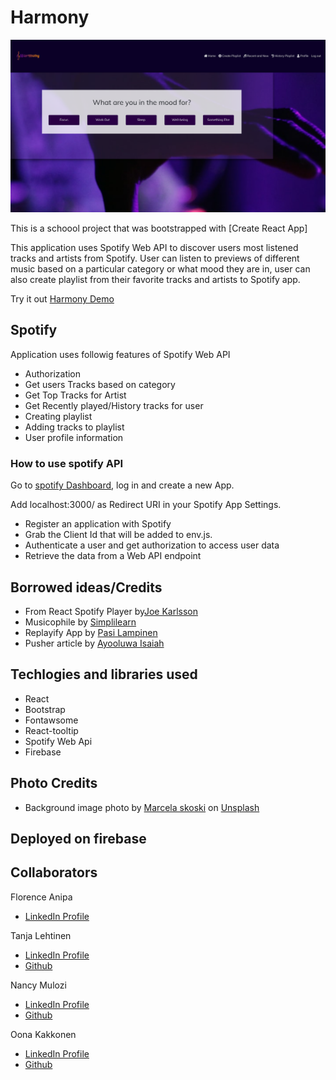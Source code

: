 # Harmony

![harmony music image](https://github.com/maaliskesakuu/spotify-app-frontend/blob/master/Screenshot%202020-06-17%20at%200.15.26.png)

This is a schoool project that was bootstrapped with [Create React App]

This application uses Spotify Web API to discover users most listened tracks and artists from Spotify. User can listen to previews of different music based on a particular category or what mood they are in, user can also create playlist from their favorite tracks and artists to Spotify app.

Try it out [Harmony Demo](https://harmony-fbddf.web.app/)

## Spotify

Application uses followig features of Spotify Web API

- Authorization
- Get users Tracks based on category
- Get Top Tracks for Artist
- Get Recently played/History tracks for user
- Creating playlist
- Adding tracks to playlist
- User profile information

### How to use spotify API

Go to [spotify Dashboard](https://developer.spotify.com/dashboard/), log in and create a new App.

Add localhost:3000/ as Redirect URI in your Spotify App Settings.

- Register an application with Spotify
- Grab the Client Id that will be added to env.js.
- Authenticate a user and get authorization to access user data
- Retrieve the data from a Web API endpoint

## Borrowed ideas/Credits

- From React Spotify Player by[Joe Karlsson](https://github.com/JoeKarlsson/react-spotify-player)
- Musicophile by [Simplilearn](https://www.simplilearn.com/react-tutorial-article)
- Replayify App by [Pasi Lampinen](https://github.com/palampinen/replayify)
- Pusher article by [Ayooluwa Isaiah](https://pusher.com/tutorials/spotify-history-react-node#set-up-the-server)

## Techlogies and libraries used

- React
- Bootstrap
- Fontawsome
- React-tooltip
- Spotify Web Api
- Firebase

## Photo Credits

- Background image photo by [Marcela skoski](https://unsplash.com/@marcelalaskoski) on [Unsplash](https://unsplash.com/)

## Deployed on firebase

## Collaborators

Florence Anipa

- [LinkedIn Profile](https://www.linkedin.com/in/florence-mawu-femo-anipa/)

Tanja Lehtinen

- [LinkedIn Profile](https://www.linkedin.com/in/tanja-lehtinen-3b692019b/)
- [Github](https://github.com/maaliskesakuu)

Nancy Mulozi

- [LinkedIn Profile](https://www.linkedin.com/in/nancy-minyoi-mulozi/)
- [Github](https://github.com/nanrisa27)

Oona Kakkonen

- [LinkedIn Profile](https://www.linkedin.com/in/oona-kakkonen/)
- [Github](https://github.com/oona-k)

